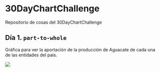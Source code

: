 # 30DayChartChallenge

Repositorio de cosas del 30DayChartChallenge

## Día 1. `part-to-whole`

Gráfica para ver la aportación de la producción de Aguacate de cada una de las entidades del país. 

![](https://github.com/JuveCampos/30DayChartChallenge2021/raw/main/Day%201.%20Part%20to%20whole/Gráfica%20Final.png)

